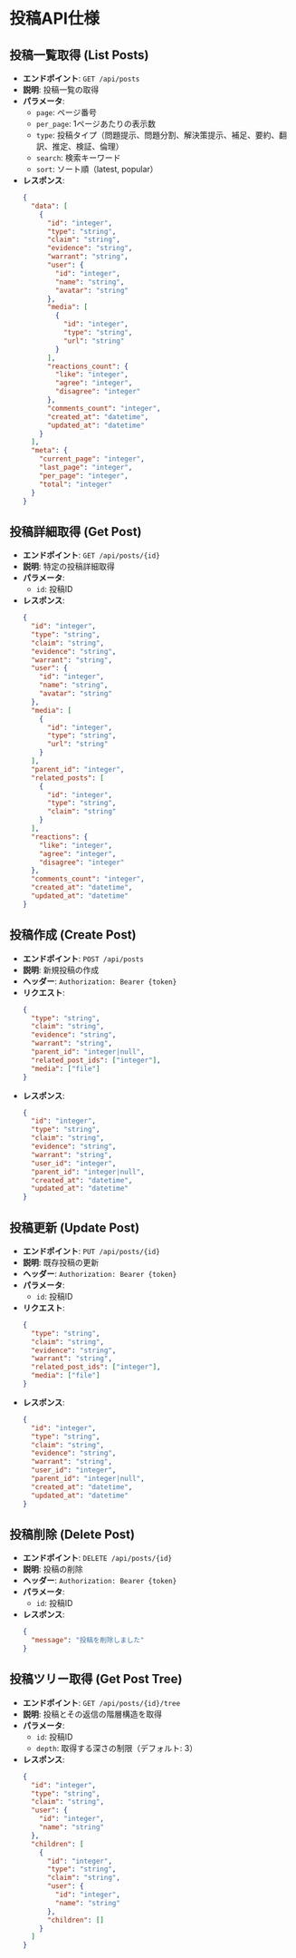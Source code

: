 # 投稿API仕様

## 投稿一覧取得 (List Posts)
- **エンドポイント**: `GET /api/posts`
- **説明**: 投稿一覧の取得
- **パラメータ**:
  - `page`: ページ番号
  - `per_page`: 1ページあたりの表示数
  - `type`: 投稿タイプ（問題提示、問題分割、解決策提示、補足、要約、翻訳、推定、検証、倫理）
  - `search`: 検索キーワード
  - `sort`: ソート順（latest, popular）
- **レスポンス**:
  ```json
  {
    "data": [
      {
        "id": "integer",
        "type": "string",
        "claim": "string",
        "evidence": "string",
        "warrant": "string",
        "user": {
          "id": "integer",
          "name": "string",
          "avatar": "string"
        },
        "media": [
          {
            "id": "integer",
            "type": "string",
            "url": "string"
          }
        ],
        "reactions_count": {
          "like": "integer",
          "agree": "integer",
          "disagree": "integer"
        },
        "comments_count": "integer",
        "created_at": "datetime",
        "updated_at": "datetime"
      }
    ],
    "meta": {
      "current_page": "integer",
      "last_page": "integer",
      "per_page": "integer",
      "total": "integer"
    }
  }
  ```

## 投稿詳細取得 (Get Post)
- **エンドポイント**: `GET /api/posts/{id}`
- **説明**: 特定の投稿詳細取得
- **パラメータ**:
  - `id`: 投稿ID
- **レスポンス**:
  ```json
  {
    "id": "integer",
    "type": "string",
    "claim": "string",
    "evidence": "string",
    "warrant": "string",
    "user": {
      "id": "integer",
      "name": "string",
      "avatar": "string"
    },
    "media": [
      {
        "id": "integer",
        "type": "string",
        "url": "string"
      }
    ],
    "parent_id": "integer",
    "related_posts": [
      {
        "id": "integer",
        "type": "string",
        "claim": "string"
      }
    ],
    "reactions": {
      "like": "integer",
      "agree": "integer",
      "disagree": "integer"
    },
    "comments_count": "integer",
    "created_at": "datetime",
    "updated_at": "datetime"
  }
  ```

## 投稿作成 (Create Post)
- **エンドポイント**: `POST /api/posts`
- **説明**: 新規投稿の作成
- **ヘッダー**: `Authorization: Bearer {token}`
- **リクエスト**:
  ```json
  {
    "type": "string",
    "claim": "string",
    "evidence": "string",
    "warrant": "string",
    "parent_id": "integer|null",
    "related_post_ids": ["integer"],
    "media": ["file"]
  }
  ```
- **レスポンス**:
  ```json
  {
    "id": "integer",
    "type": "string",
    "claim": "string",
    "evidence": "string",
    "warrant": "string",
    "user_id": "integer",
    "parent_id": "integer|null",
    "created_at": "datetime",
    "updated_at": "datetime"
  }
  ```

## 投稿更新 (Update Post)
- **エンドポイント**: `PUT /api/posts/{id}`
- **説明**: 既存投稿の更新
- **ヘッダー**: `Authorization: Bearer {token}`
- **パラメータ**:
  - `id`: 投稿ID
- **リクエスト**:
  ```json
  {
    "type": "string",
    "claim": "string",
    "evidence": "string",
    "warrant": "string",
    "related_post_ids": ["integer"],
    "media": ["file"]
  }
  ```
- **レスポンス**:
  ```json
  {
    "id": "integer",
    "type": "string",
    "claim": "string",
    "evidence": "string",
    "warrant": "string",
    "user_id": "integer",
    "parent_id": "integer|null",
    "created_at": "datetime",
    "updated_at": "datetime"
  }
  ```

## 投稿削除 (Delete Post)
- **エンドポイント**: `DELETE /api/posts/{id}`
- **説明**: 投稿の削除
- **ヘッダー**: `Authorization: Bearer {token}`
- **パラメータ**:
  - `id`: 投稿ID
- **レスポンス**:
  ```json
  {
    "message": "投稿を削除しました"
  }
  ```

## 投稿ツリー取得 (Get Post Tree)
- **エンドポイント**: `GET /api/posts/{id}/tree`
- **説明**: 投稿とその返信の階層構造を取得
- **パラメータ**:
  - `id`: 投稿ID
  - `depth`: 取得する深さの制限（デフォルト: 3）
- **レスポンス**:
  ```json
  {
    "id": "integer",
    "type": "string",
    "claim": "string",
    "user": {
      "id": "integer",
      "name": "string"
    },
    "children": [
      {
        "id": "integer",
        "type": "string",
        "claim": "string",
        "user": {
          "id": "integer",
          "name": "string"
        },
        "children": []
      }
    ]
  }
  ```
